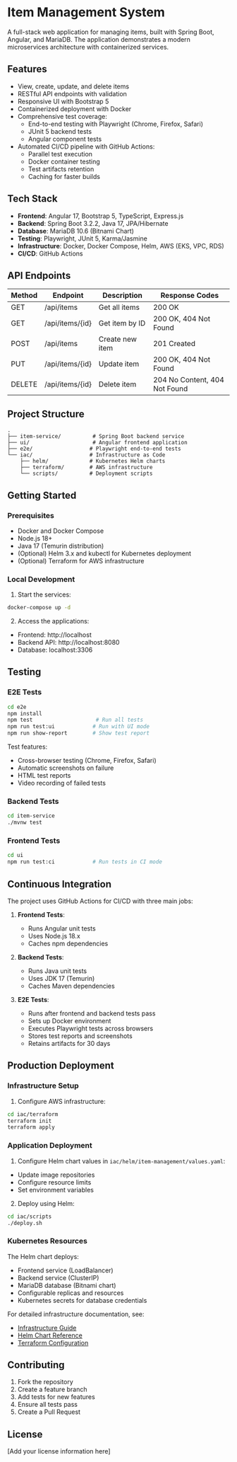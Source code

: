 # Item Management System

A full-stack web application for managing items, built with Spring Boot, Angular, and MariaDB. The application demonstrates a modern microservices architecture with containerized services.

## Features

- View, create, update, and delete items
- RESTful API endpoints with validation
- Responsive UI with Bootstrap 5
- Containerized deployment with Docker
- Comprehensive test coverage:
  - End-to-end testing with Playwright (Chrome, Firefox, Safari)
  - JUnit 5 backend tests
  - Angular component tests
- Automated CI/CD pipeline with GitHub Actions:
  - Parallel test execution
  - Docker container testing
  - Test artifacts retention
  - Caching for faster builds

## Tech Stack

- **Frontend**: Angular 17, Bootstrap 5, TypeScript, Express.js
- **Backend**: Spring Boot 3.2.2, Java 17, JPA/Hibernate
- **Database**: MariaDB 10.6 (Bitnami Chart)
- **Testing**: Playwright, JUnit 5, Karma/Jasmine
- **Infrastructure**: Docker, Docker Compose, Helm, AWS (EKS, VPC, RDS)
- **CI/CD**: GitHub Actions

## API Endpoints

| Method | Endpoint | Description | Response Codes |
|--------|----------|-------------|----------------|
| GET    | /api/items | Get all items | 200 OK |
| GET    | /api/items/{id} | Get item by ID | 200 OK, 404 Not Found |
| POST   | /api/items | Create new item | 201 Created |
| PUT    | /api/items/{id} | Update item | 200 OK, 404 Not Found |
| DELETE | /api/items/{id} | Delete item | 204 No Content, 404 Not Found |

## Project Structure

```
.
├── item-service/          # Spring Boot backend service
├── ui/                    # Angular frontend application
├── e2e/                  # Playwright end-to-end tests
└── iac/                  # Infrastructure as Code
    ├── helm/             # Kubernetes Helm charts
    ├── terraform/        # AWS infrastructure
    └── scripts/          # Deployment scripts
```

## Getting Started

### Prerequisites

- Docker and Docker Compose
- Node.js 18+
- Java 17 (Temurin distribution)
- (Optional) Helm 3.x and kubectl for Kubernetes deployment
- (Optional) Terraform for AWS infrastructure

### Local Development

1. Start the services:
```bash
docker-compose up -d
```

2. Access the applications:
- Frontend: http://localhost
- Backend API: http://localhost:8080
- Database: localhost:3306

## Testing

### E2E Tests
```bash
cd e2e
npm install
npm test                    # Run all tests
npm run test:ui            # Run with UI mode
npm run show-report        # Show test report
```

Test features:
- Cross-browser testing (Chrome, Firefox, Safari)
- Automatic screenshots on failure
- HTML test reports
- Video recording of failed tests

### Backend Tests
```bash
cd item-service
./mvnw test
```

### Frontend Tests
```bash
cd ui
npm run test:ci            # Run tests in CI mode
```

## Continuous Integration

The project uses GitHub Actions for CI/CD with three main jobs:

1. **Frontend Tests**:
   - Runs Angular unit tests
   - Uses Node.js 18.x
   - Caches npm dependencies

2. **Backend Tests**:
   - Runs Java unit tests
   - Uses JDK 17 (Temurin)
   - Caches Maven dependencies

3. **E2E Tests**:
   - Runs after frontend and backend tests pass
   - Sets up Docker environment
   - Executes Playwright tests across browsers
   - Stores test reports and screenshots
   - Retains artifacts for 30 days

## Production Deployment

### Infrastructure Setup

1. Configure AWS infrastructure:
```bash
cd iac/terraform
terraform init
terraform apply
```

### Application Deployment

1. Configure Helm chart values in `iac/helm/item-management/values.yaml`:
- Update image repositories
- Configure resource limits
- Set environment variables

2. Deploy using Helm:
```bash
cd iac/scripts
./deploy.sh
```

### Kubernetes Resources

The Helm chart deploys:
- Frontend service (LoadBalancer)
- Backend service (ClusterIP)
- MariaDB database (Bitnami chart)
- Configurable replicas and resources
- Kubernetes secrets for database credentials

For detailed infrastructure documentation, see:
- [Infrastructure Guide](iac/README.md)
- [Helm Chart Reference](iac/helm/item-management/README.md)
- [Terraform Configuration](iac/terraform/README.md)

## Contributing

1. Fork the repository
2. Create a feature branch
3. Add tests for new features
4. Ensure all tests pass
5. Create a Pull Request

## License

[Add your license information here]
